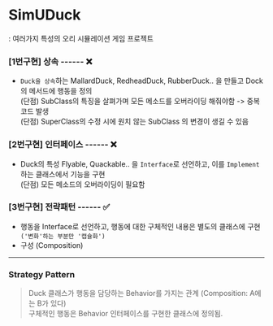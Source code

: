 # SimUDuck
: 여러가지 특성의 오리 시뮬레이션 게임 프로젝트

### [1번구현] 상속 ------ :x:
- `Duck을 상속`하는 MallardDuck, RedheadDuck, RubberDuck.. 을 만들고 Dock의 메서드에 행동을 정의   
(단점) SubClass의 특징을 살펴가며 모든 메소드를 오버라이딩 해줘야함 -> 중복 코드 발생   
(단점) SuperClass의 수정 시에 원치 않는 SubClass 의 변경이 생길 수 있음

### [2번구현] 인터페이스 ------ :x:
- Duck의 특성 Flyable, Quackable.. 을 `Interface`로 선언하고, 이를 `Implement`하는 클래스에서 기능을 구현   
(단점) 모든 메소드의 오버라이딩이 필요함

### [3번구현] 전략패턴 ------ :white_check_mark:
- 행동을 Interface로 선언하고, 행동에 대한 구체적인 내용은 별도의 클래스에 구현 `('변화'하는 부분만 '캡슐화')`
- 구성 (Composition)

---
### Strategy Pattern
> Duck 클래스가 행동을 담당하는 Behavior를 가지는 관계 (Composition: A에는 B가 있다)   
> 구체적인 행동은 Behavior 인터페이스를 구현한 클래스에 정의됨.
